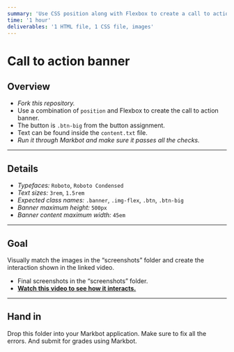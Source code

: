 ```yaml
---
summary: 'Use CSS position along with Flexbox to create a call to action banner.'
time: '1 hour'
deliverables: '1 HTML file, 1 CSS file, images'
---
```


# Call to action banner

## Overview

- *Fork this repository.*
- Use a combination of `position` and Flexbox to create the call to action banner.
- The button is `.btn-big` from the button assignment.
- Text can be found inside the `content.txt` file.
- *Run it through Markbot and make sure it passes all the checks.*

---

## Details

- *Typefaces:* `Roboto`, `Roboto Condensed`
- *Text sizes:* `3rem`, `1.5rem`
- *Expected class names:* `.banner`, `.img-flex`, `.btn`, `.btn-big`
- *Banner maximum height:* `500px`
- *Banner content maximum width:* `45em`

---

## Goal

Visually match the images in the “screenshots” folder and create the interaction shown in the linked video.

- Final screenshots in the “screenshots” folder.
- [**Watch this video to see how it interacts.**](https://youtu.be/1hK3pa8BilA)

---

## Hand in

Drop this folder into your Markbot application. Make sure to fix all the errors. And submit for grades using Markbot.
